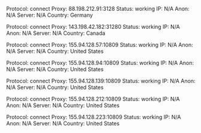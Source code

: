 Protocol: connect
Proxy: 88.198.212.91:3128
Status: working
IP: N/A
Anon: N/A
Server: N/A
Country: Germany

Protocol: connect
Proxy: 143.198.42.182:31280
Status: working
IP: N/A
Anon: N/A
Server: N/A
Country: Canada

Protocol: connect
Proxy: 155.94.128.57:10809
Status: working
IP: N/A
Anon: N/A
Server: N/A
Country: United States

Protocol: connect
Proxy: 155.94.128.94:10809
Status: working
IP: N/A
Anon: N/A
Server: N/A
Country: United States

Protocol: connect
Proxy: 155.94.128.139:10809
Status: working
IP: N/A
Anon: N/A
Server: N/A
Country: United States

Protocol: connect
Proxy: 155.94.128.212:10809
Status: working
IP: N/A
Anon: N/A
Server: N/A
Country: United States

Protocol: connect
Proxy: 155.94.128.223:10809
Status: working
IP: N/A
Anon: N/A
Server: N/A
Country: United States

